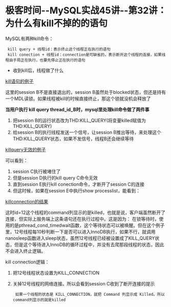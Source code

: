 # 极客时间--MySQL实战45讲--第32讲：为什么有kill不掉的的语句

MySQL有两种kill命令：

     kill query + 线程id：表示终止这个线程正在执行的语句
     kill conection + 线程id：connection是可缺省的，表示断开这个线程的连接，如果线程由于局正在执行，也要先停止正在执行的语句

* 收到kill后，线程做了什么

[kill语句的例子](../images/mysql实战45讲/kill语句的例子.png)

这里的session B不是直接退出的，session B虽然处于blocked状态，但还是持有一个MDL读锁。如果线程被kill的时候直接终止，那这个锁就没机会释放了

**当用户执行 kill query thread_id_B时，mysql里处理kill命令做了两件事**

1. 把session B的运行状态改为THD:KILL_QUERY(将变量killed赋值为THD:KILL_QUERY)
2. 给session B的执行线程发送一个信号，让session B推出等待，来处理这个THD:KILL_QUERY状态，如果不发信号，线程B还会继续等待

[killquery无效的例子](../images/mysql实战45讲/killquery无效的例子.png)

可以看到：
1. session C执行被堵住了
2. 但是session D执行的kill query C命令无效
3. 直到session E执行kill conection命令，才断开了session C的连接
4. 但这时候，如果在session E中执行show processlist，能看到：

[killconnection的结果](../images/mysql实战45讲/killconnection的结果.png)

这时id=12这个线程的command列显示的是killed，也就是说，客户端虽然断开了连接，但实际上服务端上这条语句还在执行过程中。这是因为：
在锁等待时，使用的是pthread_cond_timedwait函数，这个等待状态可以被唤醒。但在这个例子里，12号线程每10秒判断一下是否可以进入InnoDB执行，如果不行，就调用nanosleep函数进入sleep状态，虽然12号线程已经被设置成了KILL_QUERY状态，但是这个等待进入InnoDB的循环过程中，并没有去爬那段线程的状态，因此不会进入终止逻辑。

kill connection逻辑：
1. 把12号线程状态设置为KILL_CONNECTION
2. 关掉12号线程的网络连接。所以会看到session C收到了断开连接的提示

        如果一个线程的状态是 KILL_CONNECTION，就把 Command 列显示成 Killed。所以command列显示的就是killed
